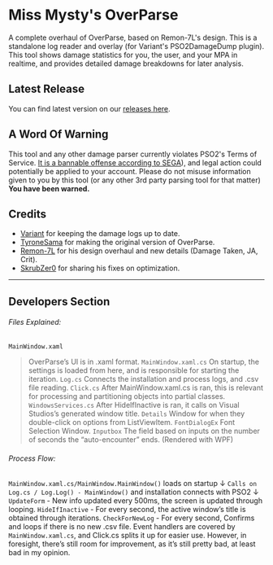 # Miss Mysty's OverParse
A complete overhaul of OverParse, based on Remon-7L's design. This is a standalone log reader and overlay (for Variant's PSO2DamageDump plugin). This tool shows damage statistics for you, the user, and your MPA in realtime, and provides detailed damage breakdowns for later analysis.

## Latest Release
You can find latest version on our [releases here](https://github.com/mysterious64/OverParse/releases).

## A Word Of Warning
This tool and any other damage parser currently violates PSO2's Terms of Service. [It is a bannable offense according to SEGA](http://pso2.jp/players/news/9224/)), and legal action could potentially be applied to your account. Please do not misuse information given to you by this tool (or any other 3rd party parsing tool for that matter) **You have been warned.**

## Credits
- [Variant](https://github.com/VariantXYZ/PSO2ACT) for keeping the damage logs up to date.
- [TyroneSama](https://github.com/TyroneSama/OverParse) for making the original version of OverParse.
- [Remon-7L](https://github.com/Remon-7L/OverParse) for his design overhaul and new details (Damage Taken, JA, Crit).
- [SkrubZer0](https://github.com/SkrubZer0/OverParse) for sharing his fixes on optimization.

---

## Developers Section
###### Files Explained:
`MainWindow.xaml`
> OverParse’s UI is in .xaml format.
`MainWindow.xaml.cs`
> On startup, the settings is loaded from here, and is responsible for starting the iteration.
`Log.cs`
> Connects the installation and process logs, and .csv file reading.
`Click.cs`
> After MainWindow.xaml.cs is ran, this is relevant for processing and partitioning objects into partial classes.
`WindowsServices.cs`
> After HideIfInactive is ran, it calls on Visual Studios’s generated window title.
`Details` 
> Window for when they double-click on options from ListViewItem.
`FontDialogEx` 
> Font Selection Window.
`Inputbox` 
> The field based on inputs on the number of seconds the “auto-encounter” ends. (Rendered with WPF)

###### Process Flow:
`MainWindow.xaml.cs/MainWindow.MainWindow()` loads on startup
 ↓
`Calls on Log.cs / Log.Log() - MainWindow()` and installation connects with PSO2
 ↓
`UpdateForm` - New info updated every 500ms, the screen is updated through looping.
`HideIfInactive` - For every second, the active window’s title is obtained through iterations.
`CheckForNewLog` - For every second, Confirms and loops if there is no new .csv file.
Event handlers are covered by `MainWindow.xaml.cs`, and Click.cs splits it up for easier use. However, in foresight, there’s still room for improvement, as it’s still pretty bad, at least bad in my opinion.
 
